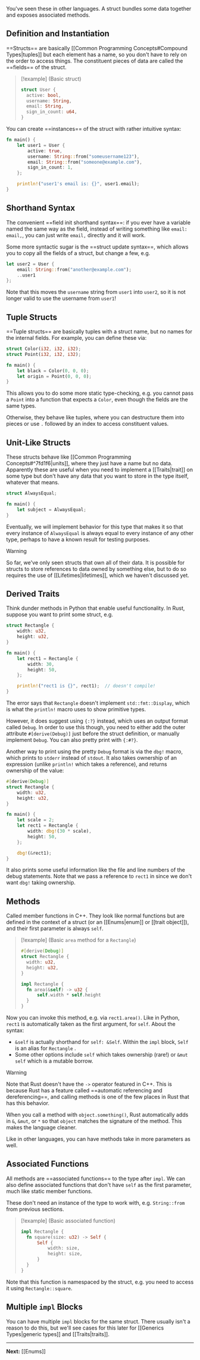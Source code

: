 You've seen these in other languages. A struct bundles some data together and exposes associated methods.

## Definition and Instantiation

==Structs== are basically [[Common Programming Concepts#Compound Types|tuples]] but each element has a name, so you don't have to rely on the order to access things. The constituent pieces of data are called the ==fields== of the struct.

> [!example] (Basic struct)
> 
> ```rust
> struct User {
> 	active: bool,
> 	username: String,
> 	email: String,
> 	sign_in_count: u64,
> }
> ```

You can create ==instances== of the struct with rather intuitive syntax:

```rust
fn main() {
	let user1 = User {
		active: true,
		username: String::from("someusername123"),
		email: String::from("someone@example.com"),
		sign_in_count: 1,
	};

	println!("user1's email is: {}", user1.email);
}
```

## Shorthand Syntax

The convenient ==field init shorthand syntax==: if you ever have a variable named the same way as the field, instead of writing something like `email: email,`, you can just write `email,` directly and it will work. 

Some more syntactic sugar is the ==struct update syntax==, which allows you to copy all the fields of a struct, but change a few, e.g.

```rust
let user2 = User {
	email: String::from("another@example.com");
	..user1
};
```

Note that this moves the `username` string from `user1` into `user2`, so it is not longer valid to use the username from `user1`!

## Tuple Structs

==Tuple structs== are basically tuples with a struct name, but no names for the internal fields. For example, you can define these via:

```rust
struct Color(i32, i32, i32);
struct Point(i32, i32, i32);

fn main() {
	let black = Color(0, 0, 0);
	let origin = Point(0, 0, 0);
}
```

This allows you to do some more static type-checking, e.g. you cannot pass a `Point` into a function that expects a `Color`, even though the fields are the same types.

Otherwise, they behave like tuples, where you can destructure them into pieces or use `.` followed by an index to access constituent values.

## Unit-Like Structs

These structs behave like [[Common Programming Concepts#^7fd1f6|units]], where they just have a name but no data. Apparently these are useful when you need to implement a [[Traits|trait]] on some type but don't have any data that you want to store in the type itself, whatever that means.

```rust
struct AlwaysEqual;

fn main() {
	let subject = AlwaysEqual;
}
```

Eventually, we will implement behavior for this type that makes it so that every instance of `AlwaysEqual` is always equal to every instance of any other type, perhaps to have a known result for testing purposes.

> [!warning]
> So far, we've only seen structs that own all of their data. It is possible for structs to store references to data owned by something else, but to do so requires the use of [[Lifetimes|lifetimes]], which we haven't discussed yet.

## Derived Traits

Think dunder methods in Python that enable useful functionality. In Rust, suppose you want to print some struct, e.g.

```rust
struct Rectangle {
	width: u32,
	height: u32,
}

fn main() {
	let rect1 = Rectangle {
		width: 30,
		height: 50,
	};

	println!("rect1 is {}", rect1);  // doesn't compile!
}
```

The error says that `Rectangle` doesn't implement `std::fmt::Display`, which is what the `println!` macro uses to show primitive types.

However, it does suggest using `{:?}` instead, which uses an output format called `Debug`. In order to use this though, you need to either add the outer attribute `#[derive(Debug)]` just before the struct definition, or manually implement `Debug`. You can also pretty print with `{:#?}`.

Another way to print using the pretty `Debug` format is via the `dbg!` macro, which prints to `stderr` instead of `stdout`. It also takes ownership of an expression (unlike `println!` which takes a reference), and returns ownership of the value:

```rust
#[derive(Debug)]
struct Rectangle {
	width: u32,
	height: u32,
}

fn main() {
	let scale = 2;
	let rect1 = Rectangle {
		width: dbg!(30 * scale),
		height: 50,
	};

	dbg!(&rect1);
}
```

It also prints some useful information like the file and line numbers of the debug statements. Note that we pass a reference to `rect1` in since we don't want `dbg!` taking ownership.

## Methods

Called member functions in C++. They look like normal functions but are defined in the context of a struct (or an [[Enums|enum]] or [[trait object]]), and their first parameter is always `self`.

> [!example] (Basic `area` method for a `Rectangle`)
> 
> ```rust
> #[derive(Debug)]
> struct Rectangle {
> 	width: u32,
> 	height: u32,
> }
> 
> impl Rectangle {
> 	fn area(&self) -> u32 {
> 		self.width * self.height
> 	}
> }
> ```

Now you can invoke this method, e.g. via `rect1.area()`. Like in Python, `rect1` is automatically taken as the first argument, for `self`. About the syntax:

* `&self` is actually shorthand for `self: &Self`. Within the `impl` block, `Self` is an alias for `Rectangle` .
* Some other options include `self` which takes ownership (rare!) or `&mut self` which is a mutable borrow.

> [!warning]
> Note that Rust doesn't have the `->` operator featured in C++. This is because Rust has a feature called ==automatic referencing and dereferencing==, and calling methods is one of the few places in Rust that has this behavior.
> 
> When you call a method with `object.something()`, Rust automatically adds in `&`, `&mut`, or `*` so that `object` matches the signature of the method. This makes the language cleaner.

Like in other languages, you can have methods take in more parameters as well.

## Associated Functions

All methods are ==associated functions== to the type after `impl`. We can also define associated functions that don't have `self` as the first parameter, much like static member functions.

These don't need an instance of the type to work with, e.g. `String::from` from previous sections.

> [!example] (Basic associated function)
> 
> ```rust
> impl Rectangle {
> 	fn square(size: u32) -> Self {
> 		Self {
> 			width: size,
> 			height: size,
> 		}
> 	}
> }
> ```
>

Note that this function is namespaced by the struct, e.g. you need to access it using `Rectangle::square`.

## Multiple `impl` Blocks

You can have multiple `impl` blocks for the same struct. There usually isn't a reason to do this, but we'll see cases for this later for [[Generics Types|generic types]] and [[Traits|traits]].

---

**Next:** [[Enums]]